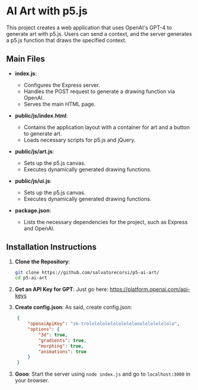 # AI Art with p5.js

This project creates a web application that uses OpenAI's GPT-4 to generate art with p5.js. Users can send a context, and the server generates a p5.js function that draws the specified context.

## Main Files

- **index.js**:
  - Configures the Express server.
  - Handles the POST request to generate a drawing function via OpenAI.
  - Serves the main HTML page.

- **public/js/index.html**:
  - Contains the application layout with a container for art and a button to generate art.
  - Loads necessary scripts for p5.js and jQuery.

- **public/js/art.js**:
  - Sets up the p5.js canvas.
  - Executes dynamically generated drawing functions.

- **public/js/ui.js**:
  - Sets up the p5.js canvas.
  - Executes dynamically generated drawing functions.

- **package.json**:
  - Lists the necessary dependencies for the project, such as Express and OpenAI.

## Installation Instructions

1. **Clone the Repository**:
   ```bash
   git clone https://github.com/salvatorecorsi/p5-ai-art/
   cd p5-ai-art

2. **Get an API Key for GPT**:
Just go here: https://platform.openai.com/api-keys

3. **Create config.json**:
As said, create config.json:
```json
    {
        "openaiApiKey": "sk-trolololololololololooololololololo",
        "options": {
            "3d": true,
            "gradients": true,
            "morphing": true,
            "animations": true
        }
    }
```
3. **Gooo**:
Start the server using `node index.js` and go to `localhost:3000` in your browser.